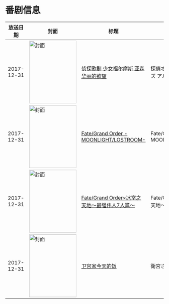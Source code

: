 # 番剧信息

|放送日期|封面|标题|日文标题|话数|评分|评分人数|
|---|---|---|---|---|---|---|
|2017-12-31|<img src="//lain.bgm.tv/pic/cover/c/61/f4/230295_3c3tm.jpg" alt="封面" style="width:150px;height:200px;object-fit:cover;">|[侦探歌剧 少女福尔摩斯 亚森 华丽的欲望](https://bangumi.tv/subject/230295)|探偵オペラ ミルキィホームズ アルセーヌ 華麗なる欲望|1|6.8|178人评分|
|2017-12-31|<img src="//lain.bgm.tv/pic/cover/c/36/96/231887_U9o48.jpg" alt="封面" style="width:150px;height:200px;object-fit:cover;">|[Fate/Grand Order -MOONLIGHT/LOSTROOM-](https://bangumi.tv/subject/231887)|Fate/Grand Order -MOONLIGHT/LOSTROOM-|1|5.7|1278人评分|
|2017-12-31|<img src="//lain.bgm.tv/pic/cover/c/06/b8/231888_Qt6Ic.jpg" alt="封面" style="width:150px;height:200px;object-fit:cover;">|[Fate/Grand Order×冰室之天地～最强伟人7人篇～](https://bangumi.tv/subject/231888)|Fate/Grand Order×氷室の天地～7人の最強偉人編～|1|6.1|471人评分|
|2017-12-31|<img src="//lain.bgm.tv/pic/cover/c/bb/27/234349_7G58b.jpg" alt="封面" style="width:150px;height:200px;object-fit:cover;">|[卫宫家今天的饭](https://bangumi.tv/subject/234349)|衛宮さんちの今日のごはん|13|7.5|6810人评分|
